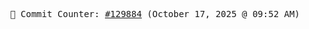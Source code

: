 <p align="center">
    <samp>
        📮 Commit Counter: <a href="https://github.com/Javascript-void0/Javascript-void0/commits/main">#129884</a> (October 17, 2025 @ 09:52 AM)
    </samp>
</p>